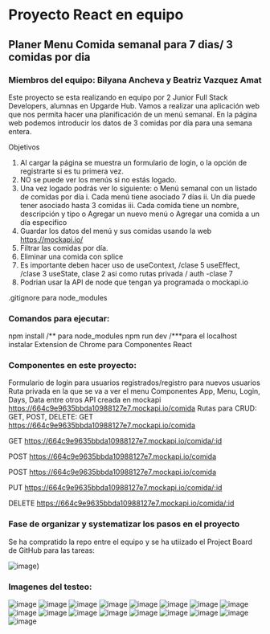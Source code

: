 # Proyecto React en equipo
## Planer Menu Comida semanal para 7 dias/ 3 comidas por dia
### Miembros del equipo: Bilyana Ancheva y Beatriz Vazquez Amat

Este proyecto se esta realizando en equipo por 2 Junior Full Stack Developers, alumnas en Upgarde Hub.
Vamos a realizar una aplicación web que nos permita hacer una planificación de un menú semanal. 
En la página web podemos introducir los datos de 3 comidas por día para una semana entera.

Objetivos

1. Al cargar la página se muestra un formulario de login, o la opción de registrarte si es tu primera vez.
2. NO se puede ver los menús si no estás logado.
3. Una vez logado podrás ver lo siguiente:
   o Menú semanal con un listado de comidas por día
   i. Cada menú tiene asociado 7 días
   ii. Un día puede tener asociado hasta 3 comidas
   iii. Cada comida tiene un nombre, descripción y tipo
   o Agregar un nuevo menú
   o Agregar una comida a un día especifico
4. Guardar los datos del menú y sus comidas usando la web https://mockapi.io/
5. Filtrar las comidas por día.
6. Eliminar una comida con splice
7. Es importante deben hacer uso de
   useContext, /clase 5
   useEffect, /clase 3
   useState, clase 2
   asi como rutas privada / auth -clase 7
8. Podrian usar la API de node que tengan ya programada o mockapi.io

.gitignore para node_modules

### Comandos para ejecutar:
npm install /** para node_modules
npm run dev /\***para el localhost
instalar Extension de Chrome para Componentes React

### Componentes en este proyecto:
Formulario de login para usuarios registrados/registro para nuevos usuarios
Ruta privada en la que se va a ver el menu
Componentes App, Menu, Login, Days, Data entre otros
API creada en mockapi https://664c9e9635bbda10988127e7.mockapi.io/comida
Rutas para CRUD:
GET, POST, DELETE: GET https://664c9e9635bbda10988127e7.mockapi.io/comida

GET https://664c9e9635bbda10988127e7.mockapi.io/comida/:id

POST https://664c9e9635bbda10988127e7.mockapi.io/comida

POST https://664c9e9635bbda10988127e7.mockapi.io/comida

PUT https://664c9e9635bbda10988127e7.mockapi.io/comida/:id

DELETE https://664c9e9635bbda10988127e7.mockapi.io/comida/:id

### Fase de organizar y systematizar los pasos en el proyecto

Se ha compratido la repo entre el equipo y se ha utiizado el Project Board de GitHub para las tareas:

![image](https://github.com/ba23-python/UpgradeHub-React-Weekly-Meal-Planner/blob/main/src/assets/Project%20Kanban%20Board.PNG))

### Imagenes del testeo:

![image](https://github.com/ba23-python/UpgradeHub-React-Weekly-Meal-Planner/blob/main/src/assets/imagen-Weekly-Meal-Planner-all.PNG)
![image](https://github.com/ba23-python/UpgradeHub-React-Weekly-Meal-Planner/blob/main/src/assets/imagen-Weekly-Meal-Planner-lunes.PNG)
![image](https://github.com/ba23-python/UpgradeHub-React-Weekly-Meal-Planner/blob/main/src/assets/imagen-Weekly-Meal-Planner-martes.PNG)
![image](https://github.com/ba23-python/UpgradeHub-React-Weekly-Meal-Planner/blob/main/src/assets/imagen-Weekly-Meal-Planner-miercoles.PNG)
![image](https://github.com/ba23-python/UpgradeHub-React-Weekly-Meal-Planner/blob/main/src/assets/imagen-invalid%20credentials.PNG)
![image](https://github.com/ba23-python/UpgradeHub-React-Weekly-Meal-Planner/blob/main/src/assets/image-Create%20New%20User-in%20MockApi.PNG)
![image](https://github.com/ba23-python/UpgradeHub-React-Weekly-Meal-Planner/blob/main/src/assets/image-Postman-GetUsers-ok.PNG)
![image](https://github.com/ba23-python/UpgradeHub-React-Weekly-Meal-Planner/blob/main/src/assets/image-RecourceData-Mockapi-comida.PNG)
![image](https://github.com/ba23-python/UpgradeHub-React-Weekly-Meal-Planner/blob/main/src/assets/image-SavePassword.PNG)
![image](https://github.com/ba23-python/UpgradeHub-React-Weekly-Meal-Planner/blob/main/src/assets/image-anadir-borrar-Comida-UI.PNG)
![image](https://github.com/ba23-python/UpgradeHub-React-Weekly-Meal-Planner/blob/main/src/assets/image-borrar-Comida-id-1.PNG)
![image](https://github.com/ba23-python/UpgradeHub-React-Weekly-Meal-Planner/blob/main/src/assets/image-mockapi-users.PNG)
![image](https://github.com/ba23-python/UpgradeHub-React-Weekly-Meal-Planner/blob/main/src/assets/image-newuser-added-Method-POST-Postman.PNG)
![image](https://github.com/ba23-python/UpgradeHub-React-Weekly-Meal-Planner/blob/main/src/assets/image-ruta-Menu.PNG)
![image](https://github.com/ba23-python/UpgradeHub-React-Weekly-Meal-Planner/blob/main/src/assets/image-ruta-login.PNG)
![image](https://github.com/ba23-python/UpgradeHub-React-Weekly-Meal-Planner/blob/main/src/assets/imagen-Comidas%20Anadidas-Mockapi.PNG)
![image](https://github.com/ba23-python/UpgradeHub-React-Weekly-Meal-Planner/blob/main/src/assets/imagen-Consola-Objeto-anadido.PNG)

